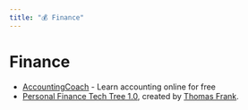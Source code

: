 ```yaml
---
title: "💰 Finance"
---
```


# Finance

- [AccountingCoach](https://www.accountingcoach.com/) - Learn accounting online
  for free
- [Personal Finance Tech Tree 1.0](https://whimsical.com/the-personal-finance-tech-tree-1-0-PHthTiFQyDzDb54EGNuA4),
  created by [Thomas Frank](https://twitter.com/TomFrankly).
